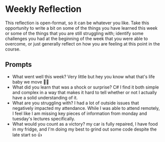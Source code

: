 # Weekly Reflection
This reflection is open-format, so it can be whatever you like. Take this opportunity to write a bit on some of the things you have learned this week or some of the things that you are still struggling with; identify some challenges you had at the beginning of the week that you were able to overcome, or just generally reflect on how you are feeling at this point in the course.

## Prompts
- What went well this week?
    Very little but hey you know what that's life baby we move 🫡😎
- What did you learn that was a shock or surprise?
    C#
    I find it both simple and complex in a way that makes it hard to tell whether or not I actually have a solid understanding of it.
- What are you struggling with?
    I had a lot of outside issues that negatively impacted my attendance. While I
    was able to attend remotely, I feel like I am missing key pieces of
    information from monday and tuesday's lectures specifically.
- What would you count as a victory?
    my car is fully repaired, I have food in my fridge, and I'm doing my best to
    grind out some code despite the late start so 👍